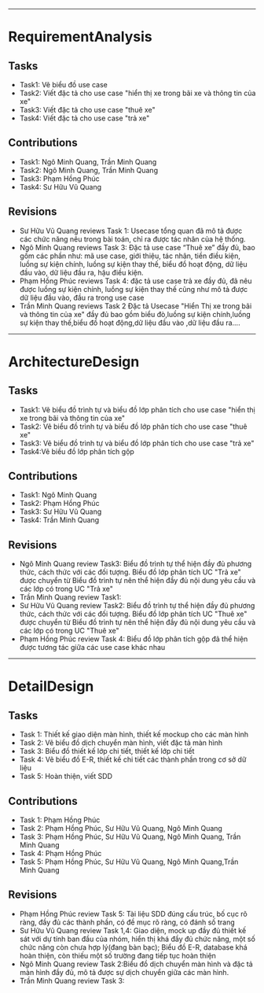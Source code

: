 
---

# RequirementAnalysis
## Tasks
- Task1: Vẽ biểu đồ use case
- Task2: Viết đặc tả cho use case "hiển thị xe trong bãi xe và thông tin của xe"
- Task3: Viết đặc tả cho use case "thuê xe"
- Task4: Viết đặc tả cho use case "trả xe"

## Contributions
- Task1: Ngô Minh Quang, Trần Minh Quang
- Task2: Ngô Minh Quang, Trần Minh Quang
- Task3: Phạm Hồng Phúc
- Task4: Sư Hữu Vũ Quang

## Revisions
- Sư Hữu Vũ Quang reviews Task 1: Usecase tổng quan đã mô tả được các chức năng nêu trong bài toán, chỉ ra được tác nhân của hệ thống.
- Ngô Minh Quang reviews Task 3: Đặc tả use case “Thuê xe” đầy đủ, bao gồm các phần như: mã use case, giới thiệu, tác nhân, tiền điều kiện, luồng sự kiện chính, luồng sự kiện thay thế, biểu đồ hoạt động, dữ liệu đầu vào, dữ liệu đầu ra, hậu điều kiện.
- Phạm Hồng Phúc reviews Task 4: đặc tả use case trả xe đầy đủ, đã nêu được luồng sự kiện chính, luồng sự kiện thay thế cũng như mô tả được dữ liệu đầu vào, đầu ra trong use case
- Trần Minh Quang reviews Task 2 Đặc tả Usecase "Hiển Thị xe trong bãi và thông tin của xe" đầy đủ bao gồm biểu đò,luồng sự kiện chính,luồng sự kiện thay thế,biểu đồ hoạt động,dữ liệu đầu vào ,dữ liệu đầu ra....

---
# ArchitectureDesign
## Tasks
- Task1: Vẽ biểu đồ trình tự và biểu đồ lớp phân tích cho use case "hiển thị xe trong bãi và thông tin của xe"
- Task2: Vẽ biểu đồ trình tự và biểu đồ lớp phân tích cho use case "thuê xe"
- Task3: Vẽ biểu đồ trình tự và biểu đồ lớp phân tích cho use case "trả xe"
- Task4:Vẽ biều đồ lớp phân tích gộp 

## Contributions
- Task1: Ngô Minh Quang
- Task2: Phạm Hồng Phúc
- Task3: Sư Hữu Vũ Quang
- Task4: Trần Minh Quang

## Revisions
- Ngô Minh Quang review Task3: Biểu đồ trình tự thể hiện đầy đủ phương thức, cách thức với các đối tượng. Biểu đồ lớp phân tích UC "Trả xe" được chuyển từ Biểu đồ trình tự nên thể hiện đầy đủ nội dung yêu cầu và các lớp có trong UC "Trả xe"
- Trần Minh Quang review Task1:
- Sư Hữu Vũ Quang review Task2: Biểu đồ trình tự thể hiện đầy đủ phương thức, cách thức với các đối tượng. Biểu đồ lớp phân tích UC "Thuê xe" được chuyển từ Biểu đồ trình tự nên thể hiện đầy đủ nội dung yêu cầu và các lớp có trong UC "Thuê xe"
- Phạm Hồng Phúc review Task 4: Biểu đồ lớp phân tích gộp đã thể hiện được tương tác giữa các use case khác nhau
---
# DetailDesign
## Tasks
- Task 1: Thiết kế giao diện màn hình, thiết kế mockup cho các màn hình
- Task 2: Vẽ biểu đồ dịch chuyển màn hình, viết đặc tả màn hình
- Task 3: Biểu đồ thiết kế lớp chi tiết, thiết kế lớp chi tiết
- Task 4: Vẽ biểu đồ E-R, thiết kế chi tiết các thành phần trong cơ sở dữ liệu
- Task 5: Hoàn thiện, viết SDD

## Contributions
- Task 1: Phạm Hồng Phúc
- Task 2: Phạm Hồng Phúc, Sư Hữu Vũ Quang, Ngô Minh Quang
- Task 3: Phạm Hồng Phúc, Sư Hữu Vũ Quang, Ngô Minh Quang, Trần Minh Quang
- Task 4: Phạm Hồng Phúc
- Task 5: Phạm Hồng Phúc, Sư Hữu Vũ Quang, Ngô Minh Quang,Trần Minh Quang

## Revisions
- Phạm Hồng Phúc review Task 5: Tài liệu SDD đúng cấu trúc, bố cục rõ ràng, đầy đủ các thành phần, có đề mục rõ ràng, có đánh số trang
- Sư Hữu Vũ Quang review Task 1,4: Giao diện, mock up đầy đủ thiết kế sát với dự tính ban đầu của nhóm, hiển thị khá đầy đủ chức năng, một số chức năng còn chưa hợp lý(đang bàn bạc); Biểu đồ E-R, database khá hoàn thiện, còn thiếu một số trường đang tiếp tục hoàn thiện 
- Ngô Minh Quang review Task 2:Biểu đồ dịch chuyển màn hình và đặc tả màn hình đầy đủ, mô tả được sự dịch chuyển giữa các màn hình.
- Trần Minh Quang review Task 3:
